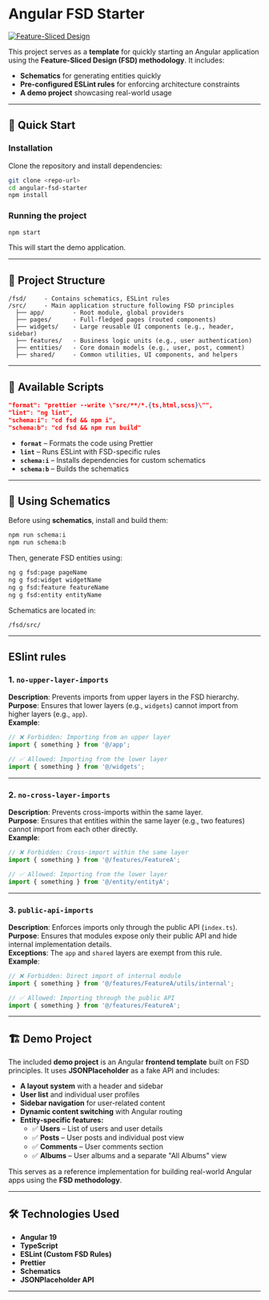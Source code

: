 # Angular FSD Starter

[![Feature-Sliced Design][shields-fsd-domain]](https://feature-sliced.design/)

[shields-fsd-domain]: https://img.shields.io/badge/Feature--Sliced-Design?style=for-the-badge&color=F2F2F2&labelColor=262224&logoWidth=10&logo=data:image/png;base64,iVBORw0KGgoAAAANSUhEUgAAABQAAAAaCAYAAAC3g3x9AAAACXBIWXMAAALFAAACxQGJ1n/vAAAAAXNSR0IArs4c6QAAAARnQU1BAACxjwv8YQUAAABISURBVHgB7dKxCQAgDETR0w2cws0cys2cwhEUBbsggikCuVekDHwSQFlYo7Q+8KnmtHdFWMdk2cl5wSsbxGSZw8dm8pX9ZHUTMBUgGU2F718AAAAASUVORK5CYII=

This project serves as a **template** for quickly starting an Angular application using the **Feature-Sliced Design (FSD) methodology**. It includes:

- **Schematics** for generating entities quickly
- **Pre-configured ESLint rules** for enforcing architecture constraints
- **A demo project** showcasing real-world usage

---

## 🚀 Quick Start

### Installation

Clone the repository and install dependencies:

```sh
git clone <repo-url>
cd angular-fsd-starter
npm install
```

### Running the project

```sh
npm start
```

This will start the demo application.

---

## 📂 Project Structure

```
/fsd/     - Contains schematics, ESLint rules
/src/     - Main application structure following FSD principles
  ├── app/        - Root module, global providers
  ├── pages/      - Full-fledged pages (routed components)
  ├── widgets/    - Large reusable UI components (e.g., header, sidebar)
  ├── features/   - Business logic units (e.g., user authentication)
  ├── entities/   - Core domain models (e.g., user, post, comment)
  ├── shared/     - Common utilities, UI components, and helpers
```

---

## 📜 Available Scripts

```json
"format": "prettier --write \"src/**/*.{ts,html,scss}\"",
"lint": "ng lint",
"schema:i": "cd fsd && npm i",
"schema:b": "cd fsd && npm run build"
```

- **`format`** – Formats the code using Prettier
- **`lint`** – Runs ESLint with FSD-specific rules
- **`schema:i`** – Installs dependencies for custom schematics
- **`schema:b`** – Builds the schematics

---

## 🔨 Using Schematics

Before using **schematics**, install and build them:

```sh
npm run schema:i
npm run schema:b
```

Then, generate FSD entities using:

```sh
ng g fsd:page pageName
ng g fsd:widget widgetName
ng g fsd:feature featureName
ng g fsd:entity entityName
```

Schematics are located in:

```
/fsd/src/
```

---

## ESlint rules

### 1. `no-upper-layer-imports`

**Description**: Prevents imports from upper layers in the FSD hierarchy.  
**Purpose**: Ensures that lower layers (e.g., `widgets`) cannot import from higher layers (e.g., `app`).  
**Example**:

```typescript
// ❌ Forbidden: Importing from an upper layer
import { something } from '@/app';

// ✅ Allowed: Importing from the lower layer
import { something } from '@/widgets';
```

---

### 2. `no-cross-layer-imports`

**Description**: Prevents cross-imports within the same layer.  
**Purpose**: Ensures that entities within the same layer (e.g., two features) cannot import from each other directly.  
**Example**:

```typescript
// ❌ Forbidden: Cross-import within the same layer
import { something } from '@/features/FeatureA';

// ✅ Allowed: Importing from the lower layer
import { something } from '@/entity/entityA';
```

---

### 3. `public-api-imports`

**Description**: Enforces imports only through the public API (`index.ts`).  
**Purpose**: Ensures that modules expose only their public API and hide internal implementation details.  
**Exceptions**: The `app` and `shared` layers are exempt from this rule.  
**Example**:

```typescript
// ❌ Forbidden: Direct import of internal module
import { something } from '@/features/FeatureA/utils/internal';

// ✅ Allowed: Importing through the public API
import { something } from '@/features/FeatureA';
```

---

## 🏗 Demo Project

The included **demo project** is an Angular **frontend template** built on FSD principles. It uses **JSONPlaceholder** as a fake API and includes:

- **A layout system** with a header and sidebar
- **User list** and individual user profiles
- **Sidebar navigation** for user-related content
- **Dynamic content switching** with Angular routing
- **Entity-specific features:**
    - ✅ **Users** – List of users and user details
    - ✅ **Posts** – User posts and individual post view
    - ✅ **Comments** – User comments section
    - ✅ **Albums** – User albums and a separate "All Albums" view

This serves as a reference implementation for building real-world Angular apps using the **FSD methodology**.

---

## 🛠️ Technologies Used

- **Angular 19**
- **TypeScript**
- **ESLint (Custom FSD Rules)**
- **Prettier**
- **Schematics**
- **JSONPlaceholder API**

---
